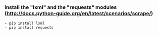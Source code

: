 ### install the "lxml" and the "requests" modules (http://docs.python-guide.org/en/latest/scenarios/scrape/)
	- pip install lxml
	- pip install requests

